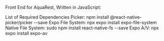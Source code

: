 Front End for AquaRest, Written in JavaScript:

List of Required Dependencies
Picker: npm install @react-native-picker/picker --save 
Expo File System: npx expo install expo-file-system
Native File System: sudo npm install react-native-fs --save
Expo A/V: npx expo install expo-av
